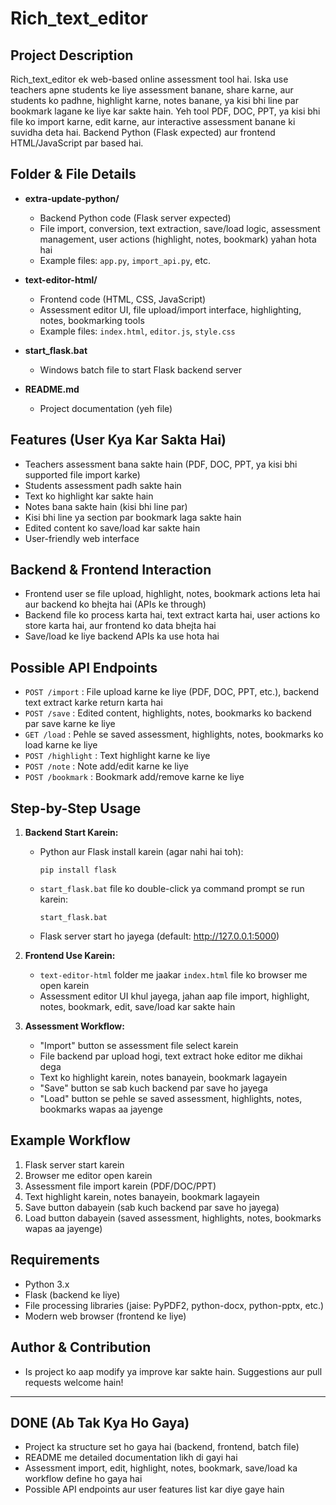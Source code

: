 # Rich_text_editor

## Project Description
Rich_text_editor ek web-based online assessment tool hai. Iska use teachers apne students ke liye assessment banane, share karne, aur students ko padhne, highlight karne, notes banane, ya kisi bhi line par bookmark lagane ke liye kar sakte hain. Yeh tool PDF, DOC, PPT, ya kisi bhi file ko import karne, edit karne, aur interactive assessment banane ki suvidha deta hai. Backend Python (Flask expected) aur frontend HTML/JavaScript par based hai.

## Folder & File Details

- **extra-update-python/**
  - Backend Python code (Flask server expected)
  - File import, conversion, text extraction, save/load logic, assessment management, user actions (highlight, notes, bookmark) yahan hota hai
  - Example files: `app.py`, `import_api.py`, etc.

- **text-editor-html/**
  - Frontend code (HTML, CSS, JavaScript)
  - Assessment editor UI, file upload/import interface, highlighting, notes, bookmarking tools
  - Example files: `index.html`, `editor.js`, `style.css`

- **start_flask.bat**
  - Windows batch file to start Flask backend server

- **README.md**
  - Project documentation (yeh file)

## Features (User Kya Kar Sakta Hai)
- Teachers assessment bana sakte hain (PDF, DOC, PPT, ya kisi bhi supported file import karke)
- Students assessment padh sakte hain
- Text ko highlight kar sakte hain
- Notes bana sakte hain (kisi bhi line par)
- Kisi bhi line ya section par bookmark laga sakte hain
- Edited content ko save/load kar sakte hain
- User-friendly web interface

## Backend & Frontend Interaction
- Frontend user se file upload, highlight, notes, bookmark actions leta hai aur backend ko bhejta hai (APIs ke through)
- Backend file ko process karta hai, text extract karta hai, user actions ko store karta hai, aur frontend ko data bhejta hai
- Save/load ke liye backend APIs ka use hota hai

## Possible API Endpoints
- `POST /import` : File upload karne ke liye (PDF, DOC, PPT, etc.), backend text extract karke return karta hai
- `POST /save` : Edited content, highlights, notes, bookmarks ko backend par save karne ke liye
- `GET /load` : Pehle se saved assessment, highlights, notes, bookmarks ko load karne ke liye
- `POST /highlight` : Text highlight karne ke liye
- `POST /note` : Note add/edit karne ke liye
- `POST /bookmark` : Bookmark add/remove karne ke liye

## Step-by-Step Usage

1. **Backend Start Karein:**
   - Python aur Flask install karein (agar nahi hai toh):
     ```
     pip install flask
     ```
   - `start_flask.bat` file ko double-click ya command prompt se run karein:
     ```
     start_flask.bat
     ```
   - Flask server start ho jayega (default: http://127.0.0.1:5000)

2. **Frontend Use Karein:**
   - `text-editor-html` folder me jaakar `index.html` file ko browser me open karein
   - Assessment editor UI khul jayega, jahan aap file import, highlight, notes, bookmark, edit, save/load kar sakte hain

3. **Assessment Workflow:**
   - "Import" button se assessment file select karein
   - File backend par upload hogi, text extract hoke editor me dikhai dega
   - Text ko highlight karein, notes banayein, bookmark lagayein
   - "Save" button se sab kuch backend par save ho jayega
   - "Load" button se pehle se saved assessment, highlights, notes, bookmarks wapas aa jayenge

## Example Workflow
1. Flask server start karein
2. Browser me editor open karein
3. Assessment file import karein (PDF/DOC/PPT)
4. Text highlight karein, notes banayein, bookmark lagayein
5. Save button dabayein (sab kuch backend par save ho jayega)
6. Load button dabayein (saved assessment, highlights, notes, bookmarks wapas aa jayenge)

## Requirements
- Python 3.x
- Flask (backend ke liye)
- File processing libraries (jaise: PyPDF2, python-docx, python-pptx, etc.)
- Modern web browser (frontend ke liye)

## Author & Contribution
- Is project ko aap modify ya improve kar sakte hain. Suggestions aur pull requests welcome hain!

---

## DONE (Ab Tak Kya Ho Gaya)
- Project ka structure set ho gaya hai (backend, frontend, batch file)
- README me detailed documentation likh di gayi hai
- Assessment import, edit, highlight, notes, bookmark, save/load ka workflow define ho gaya hai
- Possible API endpoints aur user features list kar diye gaye hain